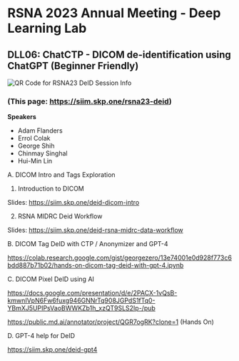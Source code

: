 # RSNA 2023 Annual Meeting - Deep Learning Lab

## DLL06: ChatCTP - DICOM de-identification using ChatGPT (Beginner Friendly)

![QR Code for RSNA23 DeID Session Info](https://github.com/georgezero/siim23-session-data-deidentification/assets/12178283/dad5680e-4ac5-459c-ba1a-a9f39c022679)

### (This page: https://siim.skp.one/rsna23-deid)

**Speakers**

- Adam Flanders
- Errol Colak 
- George Shih 
- Chinmay Singhal
- Hui-Min Lin


A. DICOM Intro and Tags Exploration 

1. Introduction to DICOM

Slides: https://siim.skp.one/deid-dicom-intro

2. RSNA MIDRC Deid Workflow

Slides: https://siim.skp.one/deid-rsna-midrc-data-workflow

B. DICOM Tag DeID with CTP / Anonymizer and GPT-4

https://colab.research.google.com/gist/georgezero/13e74001e0d928f773c6bdd887b71b02/hands-on-dicom-tag-deid-with-gpt-4.ipynb

C. DICOM Pixel DeID using AI

https://docs.google.com/presentation/d/e/2PACX-1vQsB-kmwnIVpN6Fw6fuxg946GNNrTq908JGPdS1fTq0-YBmXJ5UPIPsVaoBWWKZb1h_xzQT9SLS2Ip-/pub

https://public.md.ai/annotator/project/QGR7ogRK?clone=1 (Hands On)

D. GPT-4 help for DeID

https://siim.skp.one/deid-gpt4

